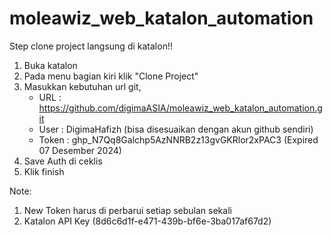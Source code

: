 # moleawiz_web_katalon_automation

Step clone project langsung di katalon!!

1. Buka katalon
2. Pada menu bagian kiri klik "Clone Project"
3. Masukkan kebutuhan url git,
   - URL        : https://github.com/digimaASIA/moleawiz_web_katalon_automation.git
   - User       : DigimaHafizh (bisa disesuaikan dengan akun github sendiri)
   - Token      : 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 (Expired 07 Desember 2024)
4. Save Auth di ceklis
5. Klik finish

Note:
1. New Token harus di perbarui setiap sebulan sekali
2. Katalon API Key (8d6c6d1f-e471-439b-bf6e-3ba017af67d2)

